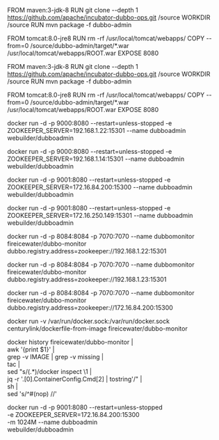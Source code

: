 

FROM maven:3-jdk-8
RUN git clone --depth 1 https://github.com/apache/incubator-dubbo-ops.git /source
WORKDIR /source
RUN mvn package -f dubbo-admin


FROM tomcat:8.0-jre8
RUN rm -rf /usr/local/tomcat/webapps/
COPY --from=0 /source/dubbo-admin/target/*.war /usr/local/tomcat/webapps/ROOT.war
EXPOSE 8080

FROM maven:3-jdk-8
RUN git clone --depth 1 https://github.com/apache/incubator-dubbo-ops.git /source
WORKDIR /source
RUN mvn package -f dubbo-admin
 
 
FROM tomcat:8.0-jre8
RUN rm -rf /usr/local/tomcat/webapps/
COPY --from=0 /source/dubbo-admin/target/*.war /usr/local/tomcat/webapps/ROOT.war
EXPOSE 8080


docker run -d -p 9000:8080 --restart=unless-stopped -e ZOOKEEPER_SERVER=192.168.1.22:15301 --name dubboadmin webuilder/dubboadmin

docker run -d -p 9000:8080 --restart=unless-stopped -e ZOOKEEPER_SERVER=192.168.1.14:15301 --name dubboadmin webuilder/dubboadmin


docker run -d -p 9001:8080 --restart=unless-stopped -e ZOOKEEPER_SERVER=172.16.84.200:15300 --name dubboadmin webuilder/dubboadmin

docker run -d -p 9001:8080 --restart=unless-stopped -e ZOOKEEPER_SERVER=172.16.250.149:15301 --name dubboadmin webuilder/dubboadmin


docker run -d -p 8084:8084 -p 7070:7070 --name dubbomonitor  fireicewater/dubbo-monitor dubbo.registry.address=zookeeper://192.168.1.22:15301

docker run -d -p 8084:8084 -p 7070:7070 --name dubbomonitor  fireicewater/dubbo-monitor dubbo.registry.address=zookeeper://192.168.1.23:15301

docker run -d -p 8084:8084 -p 7070:7070 --name dubbomonitor  fireicewater/dubbo-monitor dubbo.registry.address=zookeeper://172.16.84.200:15300

docker run -v /var/run/docker.sock:/var/run/docker.sock \
   centurylink/dockerfile-from-image fireicewater/dubbo-monitor

   docker history fireicewater/dubbo-monitor | \
awk '{print $1}' | \
grep -v IMAGE | grep -v missing | \
tac | \
sed "s/\(.*\)/docker inspect \1 | \
jq -r \'.[0].ContainerConfig.Cmd[2] | tostring\'/" | \
sh | \
sed 's/^#(nop) //'

docker run -d -p 9001:8080 --restart=unless-stopped \
-e ZOOKEEPER_SERVER=172.16.84.200:15300 \
-m 1024M --name dubboadmin \
webuilder/dubboadmin
